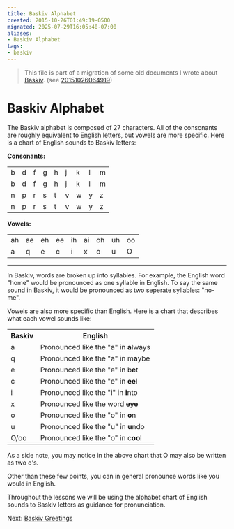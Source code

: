 ```yaml
---
title: Baskiv Alphabet
created: 2015-10-26T01:49:19-0500
migrated: 2025-07-29T16:05:40-07:00
aliases:
- Baskiv Alphabet
tags:
- baskiv
---
```


> This file is part of a migration of some old documents I wrote about [Baskiv](baskiv.md). (see [20151026064919](../entries/20151026064919.md))

# Baskiv Alphabet

The Baskiv alphabet is composed of 27 characters. All of the consonants are roughly equivalent to English letters, but vowels are more specific. Here is a chart of English sounds to Baskiv letters:

**Consonants:**

<table><tr><td>b</td><td>d</td><td>f</td><td>g</td><td>h</td><td>j</td><td>k</td><td>l</td><td>m</td></tr><tr class='baskiv'><td>b</td><td>d</td><td>f</td><td>g</td><td>h</td><td>j</td><td>k</td><td>l</td><td>m</td></tr><tr><td>n</td><td>p</td><td>r</td><td>s</td><td>t</td><td>v</td><td>w</td><td>y</td><td>z</td></tr><tr class='baskiv'><td>n</td><td>p</td><td>r</td><td>s</td><td>t</td><td>v</td><td>w</td><td>y</td><td>z</td></tr></table>

**Vowels:**

<table><tr><td>ah</td><td>ae</td><td>eh</td><td>ee</td><td>ih</td><td>ai</td><td>oh</td><td>uh</td><td>oo</td></tr><tr class='baskiv'><td>a</td><td>q</td><td>e</td><td>c</td><td>i</td><td>x</td><td>o</td><td>u</td><td>O</td></tr></table>

---

In Baskiv, words are broken up into syllables. For example, the English word "home" would be pronounced as one syllable in English. To say the same sound in Baskiv, it would be pronounced as two seperate syllables: "ho-me".

Vowels are also more specific than English. Here is a chart that describes what each vowel sounds like:

<table><tr><th>Baskiv</th><th>English</th></tr><tr><td class='baskiv'>a</td><td>Pronounced like the "a" in <b>a</b>lways</td></tr><tr><td class='baskiv'>q</td><td>Pronounced like the "a" in m<b>a</b>ybe</td></tr><tr><td class='baskiv'>e</td><td>Pronounced like the "e" in b<b>e</b>t</td></tr><tr><td class='baskiv'>c</td><td>Pronounced like the "e" in <b>ee</b>l</td></tr><tr><td class='baskiv'>i</td><td>Pronounced like the "i" in <b>i</b>nto</td></tr><tr><td class='baskiv'>x</td><td>Pronounced like the word <b>eye</b></td></tr><tr><td class='baskiv'>o</td><td>Pronounced like the "o" in <b>o</b>n</td></tr><tr><td class='baskiv'>u</td><td>Pronounced like the "u" in <b>u</b>ndo</td></tr><tr><td class='baskiv'>O/oo</td><td>Pronounced like the "o" in c<b>oo</b>l</td></tr></table>

As a side note, you may notice in the above chart that O may also be written as two o's.

Other than these few points, you can in general pronounce words like you would in English.

Throughout the lessons we will be using the alphabet chart of English sounds to Baskiv letters as guidance for pronunciation.

Next: [Baskiv Greetings](baskiv-greetings.md)
